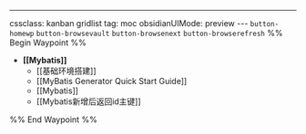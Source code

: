 ---
cssclass: kanban gridlist
tag: moc
obsidianUIMode: preview
--- `button-homewp`  `button-browsevault`  `button-browsenext` `button-browserefresh` 
%% Begin Waypoint %%
- **[[Mybatis]]**
	- [[基础环境搭建]]
	- [[MyBatis Generator Quick Start Guide]]
	- [[Mybatis]]
	- [[Mybatis新增后返回id主键]]

%% End Waypoint %%
